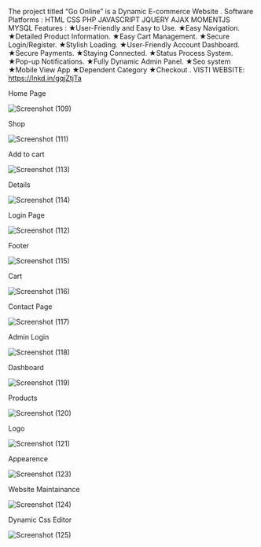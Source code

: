 

The project titled “Go Online” is a Dynamic E-commerce Website .
Software Platforms :
HTML
CSS
PHP
JAVASCRIPT
JQUERY
AJAX
MOMENTJS
MYSQL 
Features :
★User-Friendly and Easy to Use.
★Easy Navigation.
★Detailed Product Information.
★Easy Cart Management.
★Secure Login/Register.
★Stylish Loading.
★User-Friendly Account Dashboard.
★Secure Payments.
★Staying Connected.
★Status Process System.
★Pop-up Notifications.
★Fully Dynamic Admin Panel.
★Seo system
★Mobile View App
★Dependent Category 
★Checkout .
VISTI WEBSITE:
https://lnkd.in/gqjZtjTa



Home Page 

![Screenshot (109)](https://github.com/Hasanony/Go-Online/assets/112980857/37736000-d3aa-4126-8347-63d697c40ee3)

Shop

![Screenshot (111)](https://github.com/Hasanony/Go-Online/assets/112980857/e91a14e5-9bea-4d2f-81fd-973b219f9ccb)

Add to cart

![Screenshot (113)](https://github.com/Hasanony/Go-Online/assets/112980857/4bfd028d-abd5-4eac-b4ed-c9c7edf03d23)

Details

![Screenshot (114)](https://github.com/Hasanony/Go-Online/assets/112980857/5e1c2790-bc90-452a-b9ec-9174a8239c15)

Login Page

![Screenshot (112)](https://github.com/Hasanony/Go-Online/assets/112980857/75ba53cf-2676-4584-99e7-b83215cacaf0)

Footer

![Screenshot (115)](https://github.com/Hasanony/Go-Online/assets/112980857/dbe51484-a111-466a-a254-c9ec9db4ab15)

Cart

![Screenshot (116)](https://github.com/Hasanony/Go-Online/assets/112980857/840e83ee-887c-4ae6-9814-23599211510b)

Contact Page

![Screenshot (117)](https://github.com/Hasanony/Go-Online/assets/112980857/f7d4d682-506c-4801-a35f-3d7c6b37f961)

Admin Login

![Screenshot (118)](https://github.com/Hasanony/Go-Online/assets/112980857/1d198ecf-fe76-467a-b714-e758a9e47585)

Dashboard

![Screenshot (119)](https://github.com/Hasanony/Go-Online/assets/112980857/13b77334-1300-4f8a-81b7-89e1754868be)

Products

![Screenshot (120)](https://github.com/Hasanony/Go-Online/assets/112980857/fdd690cb-d390-4009-8b44-f88a44ecb9e7)

Logo

![Screenshot (121)](https://github.com/Hasanony/Go-Online/assets/112980857/446c2f38-7bd1-42b2-85e4-43f6946fb4ea)

Appearence

![Screenshot (123)](https://github.com/Hasanony/Go-Online/assets/112980857/a08538fd-28ed-4349-b8c4-860ccd6033a0)

Website Maintainance

![Screenshot (124)](https://github.com/Hasanony/Go-Online/assets/112980857/e2dc6cd7-85b7-444d-8951-f7fd892e12c6)

Dynamic Css Editor

![Screenshot (125)](https://github.com/Hasanony/Go-Online/assets/112980857/9fdecf70-4997-4bd8-8d1b-4ed080ab310c)


